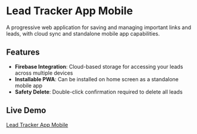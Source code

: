 # Lead Tracker App Mobile

A progressive web application for saving and managing important links and leads, with cloud sync and standalone mobile app capabilities.

## Features

- **Firebase Integration**: Cloud-based storage for accessing your leads across multiple devices
- **Installable PWA**: Can be installed on home screen as a standalone mobile app
- **Safety Delete**: Double-click confirmation required to delete all leads

## Live Demo

[Lead Tracker App Mobile](https://lead-tracker-app-23.netlify.app/)